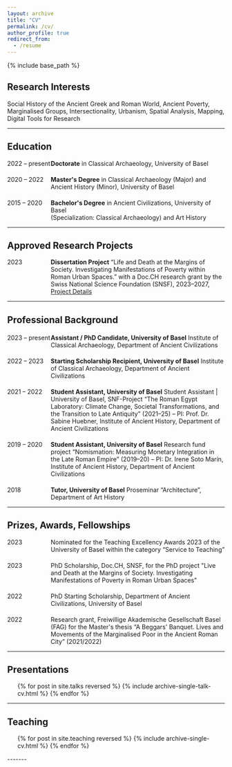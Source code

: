 ```yaml
---
layout: archive
title: "CV"
permalink: /cv/
author_profile: true
redirect_from:
  - /resume
---
```


{% include base_path %}


## Research Interests

Social History of the Ancient Greek and Roman World, Ancient Poverty, Marginalised Groups, Intersectionality, Urbanism, Spatial Analysis, Mapping, Digital Tools for Research

------

## Education
<div style="display: flex; justify-content: space-between;">
  <div style="flex-basis: 20%;">2022 – present </div>
  <div style="flex-basis: 80%;"><strong>Doctorate</strong> in Classical Archaeology, University of Basel</div>
</div>
<div style="margin-top: 20px;"></div> <!-- Adjust margin for spacing -->
<div style="display: flex; justify-content: space-between;">
  <div style="flex-basis: 20%;">2020 – 2022</div>
  <div style="flex-basis: 80%;"><strong>Master's Degree</strong>  in Classical Archaeology (Major) and Ancient History (Minor), University of Basel</div>
</div>
<div style="margin-top: 20px;"></div> <!-- Adjust margin for spacing -->
<div style="display: flex; justify-content: space-between;">
  <div style="flex-basis: 20%;">2015 – 2020</div>
  <div style="flex-basis: 80%;"><strong>Bachelor's Degree</strong> in Ancient Civilizations, University of Basel<br> (Specialization: Classical Archaeology) and Art History</div>
</div>

----
## Approved Research Projects

<div style="display: flex; justify-content: space-between;">
  <div style="flex-basis: 20%;">2023</div>
  <div style="flex-basis: 80%;"><strong>Dissertation Project</strong> “Life and Death at the Margins of Society. Investigating Manifestations of Poverty within Roman Urban Spaces.” with a Doc.CH research grant by the Swiss National Science Foundation (SNSF), 2023–2027,
    <a href="https://data.snf.ch/grants/grant/214714">Project Details</a>
  </div>
</div>


------

## Professional Background

<div style="display: flex; justify-content: space-between; margin-top: 20px;">
  <div style="flex-basis: 20%;">2023 – present </div>
  <div style="flex-basis: 80%;"><strong>Assistant / PhD Candidate, University of Basel</strong> Institute of Classical Archaeology, Department of Ancient Civilizations</div>
</div>

<div style="display: flex; justify-content: space-between; margin-top: 20px;">
  <div style="flex-basis: 20%;">2022 – 2023 </div>
  <div style="flex-basis: 80%;"><strong> Starting Scholarship Recipient, University of Basel</strong> Institute of Classical Archaeology, Department of Ancient Civilizations</div>
</div>

<div style="display: flex; justify-content: space-between; margin-top: 20px;">
  <div style="flex-basis: 20%;">2021 – 2022 </div>
  <div style="flex-basis: 80%;"><strong>Student Assistant, University of Basel</strong> Student Assistant | University of Basel, SNF-Project “The Roman Egypt Laboratory: Climate Change, Societal Transformations, and the Transition to Late Antiquity” (2021–25) – PI: Prof. Dr. Sabine Huebner, Institute of Ancient History, Department of Ancient Civilizations</div>
</div>

<div style="display: flex; justify-content: space-between; margin-top: 20px;">
  <div style="flex-basis: 20%;">2019 – 2020</div>
  <div style="flex-basis: 80%;"><strong>Student Assistant, University of Basel</strong> Research fund project “Nomismation: Measuring Monetary Integration in the Late Roman Empire” (2019–20) – PI: Dr. Irene Soto Marín, Institute of Ancient History, Department of Ancient Civilizations</div>
</div>

<div style="display: flex; justify-content: space-between; margin-top: 20px;">
  <div style="flex-basis: 20%;">2018</div>
  <div style="flex-basis: 80%;"><strong>Tutor, University of Basel</strong> Proseminar “Architecture”, Department of Art History</div>
</div>



-------
## Prizes, Awards, Fellowships

<div style="display: flex; justify-content: space-between;">
  <div style="flex-basis: 20%;">2023</div>
  <div style="flex-basis: 80%;">Nominated for the Teaching Excellency Awards 2023 of the University of Basel within the category “Service to Teaching”</div>
</div>
<div style="margin-top: 20px;"></div> <!-- Adjust margin for spacing -->
<div style="display: flex; justify-content: space-between;">
  <div style="flex-basis: 20%;">2023</div>
  <div style="flex-basis: 80%;">PhD Scholarship, Doc.CH, SNSF, for the PhD project "Live and Death at the Margins of Society. Investigating Manifestations of Poverty in Roman Urban Spaces"</div>
</div>
<div style="margin-top: 20px;"></div> <!-- Adjust margin for spacing -->
<div style="display: flex; justify-content: space-between;">
  <div style="flex-basis: 20%;">2022</div>
  <div style="flex-basis: 80%;">PhD Starting Scholarship, Department of Ancient Civilizations, University of Basel</div>
</div>
<div style="margin-top: 20px;"></div> <!-- Adjust margin for spacing -->
<div style="display: flex; justify-content: space-between;">
  <div style="flex-basis: 20%;">2022</div>
  <div style="flex-basis: 80%;">Research grant, Freiwillige Akademische Gesellschaft Basel (FAG) for the Master's thesis “A Beggars' Banquet. Lives and Movements of the Marginalised Poor in the Ancient Roman City” (2021/2022)</div>
</div>

------

  
## Presentations

  <ul>{% for post in site.talks reversed %}
    {% include archive-single-talk-cv.html  %}
  {% endfor %}</ul>

  ------
  
## Teaching

  <ul>{% for post in site.teaching reversed %}
    {% include archive-single-cv.html %}
  {% endfor %}</ul>
  -------
  
